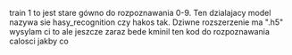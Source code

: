 train 1 to jest stare gówno do rozpoznawania 0-9. Ten dzialajacy model nazywa sie hasy_recognition czy hakos tak. Dziwne rozszerzenie ma ".h5" wysylam ci to ale jeszcze zaraz bede kminil ten kod do rozpoznawania calosci jakby co

